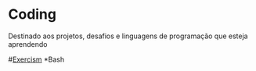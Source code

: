 # Coding
Destinado aos projetos, desafios e linguagens de programação que esteja aprendendo

#[Exercism](https://exercism.org/)
  *Bash
